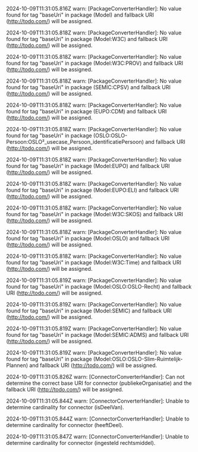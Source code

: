 2024-10-09T11:31:05.816Z warn: [PackageConverterHandler]: No value found for tag "baseUri" in package (Model) and fallback URI (http://todo.com/) will be assigned.

2024-10-09T11:31:05.818Z warn: [PackageConverterHandler]: No value found for tag "baseUri" in package (Model:W3C) and fallback URI (http://todo.com/) will be assigned.

2024-10-09T11:31:05.818Z warn: [PackageConverterHandler]: No value found for tag "baseUri" in package (Model:W3C:PROV) and fallback URI (http://todo.com/) will be assigned.

2024-10-09T11:31:05.818Z warn: [PackageConverterHandler]: No value found for tag "baseUri" in package (SEMIC:CPSV) and fallback URI (http://todo.com/) will be assigned.

2024-10-09T11:31:05.818Z warn: [PackageConverterHandler]: No value found for tag "baseUri" in package (EUPO:CDM) and fallback URI (http://todo.com/) will be assigned.

2024-10-09T11:31:05.818Z warn: [PackageConverterHandler]: No value found for tag "baseUri" in package (OSLO:OSLO-Persoon:OSLO²_usecase_Persoon_identificatiePersoon) and fallback URI (http://todo.com/) will be assigned.

2024-10-09T11:31:05.818Z warn: [PackageConverterHandler]: No value found for tag "baseUri" in package (Model:EUPO) and fallback URI (http://todo.com/) will be assigned.

2024-10-09T11:31:05.818Z warn: [PackageConverterHandler]: No value found for tag "baseUri" in package (Model:EUPO:ELI) and fallback URI (http://todo.com/) will be assigned.

2024-10-09T11:31:05.818Z warn: [PackageConverterHandler]: No value found for tag "baseUri" in package (Model:W3C:SKOS) and fallback URI (http://todo.com/) will be assigned.

2024-10-09T11:31:05.818Z warn: [PackageConverterHandler]: No value found for tag "baseUri" in package (Model:OSLO) and fallback URI (http://todo.com/) will be assigned.

2024-10-09T11:31:05.818Z warn: [PackageConverterHandler]: No value found for tag "baseUri" in package (Model:W3C:Time) and fallback URI (http://todo.com/) will be assigned.

2024-10-09T11:31:05.819Z warn: [PackageConverterHandler]: No value found for tag "baseUri" in package (Model:OSLO:OSLO-Recht) and fallback URI (http://todo.com/) will be assigned.

2024-10-09T11:31:05.819Z warn: [PackageConverterHandler]: No value found for tag "baseUri" in package (Model:SEMIC) and fallback URI (http://todo.com/) will be assigned.

2024-10-09T11:31:05.819Z warn: [PackageConverterHandler]: No value found for tag "baseUri" in package (Model:SEMIC:ADMS) and fallback URI (http://todo.com/) will be assigned.

2024-10-09T11:31:05.819Z warn: [PackageConverterHandler]: No value found for tag "baseUri" in package (Model:OSLO:OSLO-Slim-Ruimtelijk-Plannen) and fallback URI (http://todo.com/) will be assigned.

2024-10-09T11:31:05.826Z warn: [ConnectorConverterHandler]: Can not determine the correct base URI for connector (publiekeOrganisatie) and the fallback URI (http://todo.com/) will be assigned.

2024-10-09T11:31:05.844Z warn: [ConnectorConverterHandler]: Unable to determine cardinality for connector (isDeelVan).

2024-10-09T11:31:05.844Z warn: [ConnectorConverterHandler]: Unable to determine cardinality for connector (heeftDeel).

2024-10-09T11:31:05.847Z warn: [ConnectorConverterHandler]: Unable to determine cardinality for connector (ingesteld rechtsmiddel).

